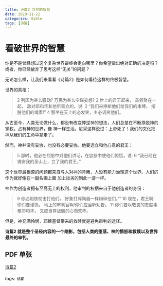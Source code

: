 ```yaml
---
title: 诗篇2 世界的智慧
date: 2020-11-22
categories: Bible
tags: [诗篇]
---
```


# 看破世界的智慧

你是不是曾经想过这个复杂世界最终会走向哪里？你希望做出绝对正确的决定吗？
或者，你已经放弃了思考这样“无关”的问题？

无论怎么样，让我们来看看《诗篇2》是如何看待这样的终极智慧。

世界的真相：

> 2 列国为甚么骚动? 万民为甚么空谋妄想? 2 世上的君王起来， 首领聚在一起， 敌对耶和华和他所膏立的，说: 3 “我们来挣断他们给我们的束缚， 摆脱他们的绳索!” 4 那坐在天上的必发笑，主必讥笑他们。

从古至今，人类无论做什么，都没有改变悖逆神的想法，人们总是在不断挣脱神的掌权，占有神的世界，像
神一样生活。尼采这样说过：上帝死了！我们的文化把神从我们的生命中拿走了。

然而，神并没有妥协，也没有必要妥协。他要选立和他心意的君王：

> 5 那时，他必在烈怒中对他们讲话，在震怒中使他们惊慌，说: 6 “我已经在锡安我的圣山上，立了我的君王。”

这个世界最根源的问题都来自与人对神的背叛，人没有能力治理这个世界。人们的作为就好像在一副名画上面
加上拙劣的到此一游一样。

神作为创造者拥有至高无上的权利，他审判的权柄来自于他创造者的身份：

> 9 你必用铁杖击打他们， 好象打碎陶器一样粉碎他们。’” 10 现在，君王啊!你们要谨慎。 地上的审判官啊!你们应当听劝告。 11 你们要以敬畏的态度事奉耶和华， 又应当存战兢的心而欢呼。

但是，神充满怜悯，耶稣基督带来的救赎就是避免审判的途径。

**诗篇2 就是整个圣经内容的一个缩影，包括人类的堕落、神的愤怒和救赎以及世界最终的审判。**

## PDF 单张

[诗篇2](https://github.com/wangzhe3224/wangzhe3224.github.io/blob/hexo-source/source/pdfs/%E8%AF%97%E7%AF%872-2020_11_22.pdf)

###### tags: `诗篇`